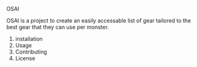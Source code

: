 OSAI

OSAI is a project to create an easily accessable list of gear tailored to the best gear that they can use per monster. 

1. installation
2. Usage
3. Contributing
4. License

